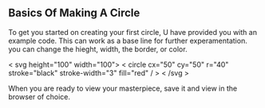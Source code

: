 ## Basics Of Making A Circle

To get you started on creating your first circle, U have provided you with an example code. This can work as a base line for further experamentation.
you can change the hieght, width, the border, or color. 

< svg height="100" width="100">
  < circle cx="50" cy="50" r="40" stroke="black" stroke-width="3" fill="red" / >
< /svg >

When you are ready to view your masterpiece, save it and view in the browser of choice. 

